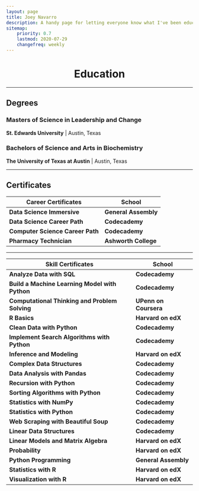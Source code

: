 ```yaml
---
layout: page
title: Joey Navarro
description: A handy page for letting everyone know what I've been educated in.
sitemap:
    priority: 0.7
    lastmod: 2020-07-29
    changefreq: weekly
---
```

<h1><center>Education</center></h1>

<style type='text/css'> a { text-decoration: none; border: 0; }  } </style>



***

## Degrees

### Masters of Science in Leadership and Change

**[St. Edwards University](https://www.stedwards.edu/ )** &#124;  Austin, Texas

### Bachelors of Science and Arts in Biochemistry

**[The University of Texas at Austin](https://www.utexas.edu/)**  &#124; Austin, Texas



***



 

## Certificates

| Career Certificates                                       | School                                                   |
| --------------------------------------------------------- | -------------------------------------------------------- |
| **[Data Science Immersive]({{site.certificate1}})**       | **[General Assembly](https://generalassemb.ly/)**        |
| **[Data Science Career Path]({{site.certificate2}})**     | **[Codecademy](https://www.codecademy.com/)**            |
| **[Computer Science Career Path]({{site.certificate3}})** | **[Codecademy](https://www.codecademy.com/)**            |
| **[Pharmacy Technician]({{site.certificate4}})**          | **[Ashworth College](https://www.ashworthcollege.edu/)** |

***

| Skill Certificates                                           | School                                                    |
| ------------------------------------------------------------ | --------------------------------------------------------- |
| **[Analyze Data with SQL]({{site.certificate5}})**           | **[Codecademy](https://www.codecademy.com/)**             |
| **[Build a Machine Learning Model with Python]({{site.certificate6}})** | **[Codecademy](https://www.codecademy.com/)**             |
| **[Computational Thinking and Problem Solving]({{site.certificate7}})** | **[UPenn on Coursera](https://www.coursera.org/penn)**    |
| **[R Basics]({{site.certificate8}})**                        | **[Harvard on edX](https://www.edx.org/school/harvardx)** |
| **[Clean Data with Python]({{site.certificate9}})**          | **[Codecademy](https://www.codecademy.com/)**             |
| **[Implement Search Algorithms with Python]({{site.certificate10}})** | **[Codecademy](https://www.codecademy.com/)**             |
| **[Inference and Modeling]({{site.certificate11}})**         | **[Harvard on edX](https://www.edx.org/school/harvardx)** |
| **[Complex Data Structures]({{site.certificate12}})**        | **[Codecademy](https://www.codecademy.com/)**             |
| **[Data Analysis with Pandas]({{site.certificate13}})**      | **[Codecademy](https://www.codecademy.com/)**             |
| **[Recursion with Python]({{site.certificate14}})**          | **[Codecademy](https://www.codecademy.com/)**             |
| **[Sorting Algorithms with Python]({{site.certificate15}})** | **[Codecademy](https://www.codecademy.com/)**             |
| **[Statistics with NumPy]({{site.certificate16}})**          | **[Codecademy](https://www.codecademy.com/)**             |
| **[Statistics with Python]({{site.certificate17}})**         | **[Codecademy](https://www.codecademy.com/)**             |
| **[Web Scraping with Beautiful Soup]({{site.certificate18}})** | **[Codecademy](https://www.codecademy.com/)**             |
| **[Linear Data Structures]({{site.certificate19}})**         | **[Codecademy](https://www.codecademy.com/)**             |
| **[Linear Models and Matrix Algebra]({{site.certificate20}})** | **[Harvard on edX](https://www.edx.org/school/harvardx)** |
| **[Probability]({{site.certificate21}})**                    | **[Harvard on edX](https://www.edx.org/school/harvardx)** |
| **[Python Programming]({{site.certificate22}})**             | **[General Assembly](https://generalassemb.ly/)**         |
| **[Statistics with R]({{site.certificate23}})**              | **[Harvard on edX](https://www.edx.org/school/harvardx)** |
| **[Visualization with R]({{site.certificate24}})**           | **[Harvard on edX](https://www.edx.org/school/harvardx)** |

